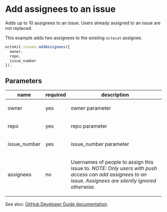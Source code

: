 # Add assignees to an issue

Adds up to 10 assignees to an issue. Users already assigned to an issue are not replaced.

This example adds two assignees to the existing `octocat` assignee.

```js
octokit.issues.addAssignees({
  owner,
  repo,
  issue_number
});
```

## Parameters

<table>
  <thead>
    <tr>
      <th>name</th>
      <th>required</th>
      <th>description</th>
    </tr>
  </thead>
  <tbody>
    <tr><td>owner</td><td>yes</td><td>

owner parameter

</td></tr>
<tr><td>repo</td><td>yes</td><td>

repo parameter

</td></tr>
<tr><td>issue_number</td><td>yes</td><td>

issue_number parameter

</td></tr>
<tr><td>assignees</td><td>no</td><td>

Usernames of people to assign this issue to. _NOTE: Only users with push access can add assignees to an issue. Assignees are silently ignored otherwise._

</td></tr>
  </tbody>
</table>

See also: [GitHub Developer Guide documentation](endpoint.documentationUrl).
